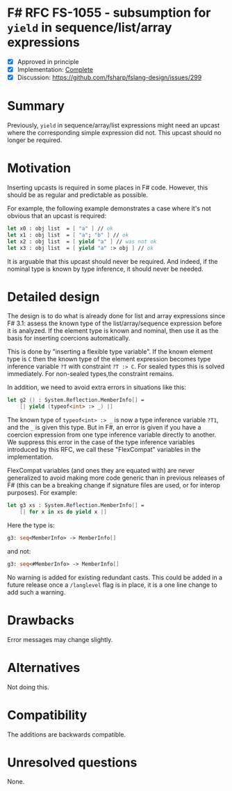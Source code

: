 # F# RFC FS-1055 -  subsumption for `yield` in sequence/list/array expressions 

* [x] Approved in principle 
* [x] Implementation: [Complete](https://github.com/dotnet/fsharp/pull/4930)
* [x] Discussion: https://github.com/fsharp/fslang-design/issues/299

# Summary
[summary]: #summary

Previously, `yield` in sequence/array/list expressions might need an upcast where the corresponding simple expression did not. This upcast should no longer be required.

# Motivation
[motivation]: #motivation

Inserting upcasts is required in some places in F# code. However, this should be as regular and predictable as possible.

For example, the following example demonstrates a case where it's not obvious that an upcast is required:

```fsharp
let x0 : obj list  = [ "a" ] // ok
let x1 : obj list  = [ "a"; "b" ] // ok
let x2 : obj list  = [ yield "a" ] // was not ok
let x3 : obj list  = [ yield "a" :> obj ] // ok
```

It is arguable that this upcast should never be required. And indeed, if the nominal type is known by type inference, it should never be needed.

# Detailed design
[design]: #detailed-design

The design is to do what is already done for list and array expressions since F# 3.1: assess the known type of the list/array/sequence expression before it is analyzed. If the element type is known and nominal, then use it as the basis for inserting coercions automatically.

This is done by "inserting a flexible type variable". If the known element type is `C` then the known type of the element expression becomes type inference variable `?T` with constraint `?T :> C`. For sealed types this is solved immediately. For non-sealed types,the constraint remains. 

In addition, we need to avoid extra errors in situations like this:

```fsharp
let g2 () : System.Reflection.MemberInfo[] = 
    [| yield (typeof<int> :> _) |]
```

The known type of `typeof<int> :> _` is now a type inference variable `?T1`, and the `_` is given this type. But in F#, an error is given if you have a coercion expression from one type inference variable directly to another. We suppress this error in the case of the type inference variables introduced by this RFC, we call these "FlexCompat" variables in the implementation.  

FlexCompat variables (and ones they are equated with) are never generalized to avoid making more code generic than in previous releases of F# (this can be a breaking change if signature files are used, or for interop purposes). For example:

```fsharp
let g3 xs : System.Reflection.MemberInfo[] = 
    [| for x in xs do yield x |]
```

Here the type is:

```fsharp
g3: seq<MemberInfo> -> MemberInfo[]
```

and not:

```fsharp
g3: seq<#MemberInfo> -> MemberInfo[]
```

No warning is added for existing redundant casts. This could be added in a future release once a `/langlevel` flag is in place, it is a one line change to add such a warning.

# Drawbacks
[drawbacks]: #drawbacks

Error messages may change slightly.

# Alternatives
[alternatives]: #alternatives

Not doing this.

# Compatibility
[compatibility]: #compatibility

The additions are backwards compatible.

# Unresolved questions
[unresolved]: #unresolved-questions

None.

